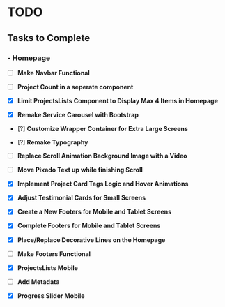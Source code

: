 # TODO

## Tasks to Complete

### - Homepage

- [ ] **Make Navbar Functional**

- [ ] **Project Count in a seperate component**

- [x] **Limit ProjectsLists Component to Display Max 4 Items in Homepage**

- [x] **Remake Service Carousel with Bootstrap**

- [?] **Customize Wrapper Container for Extra Large Screens**

- [?] **Remake Typography**

- [ ] **Replace Scroll Animation Background Image with a Video**

- [ ] **Move Pixado Text up while finishing Scroll**

- [x] **Implement Project Card Tags Logic and Hover Animations**

- [x] **Adjust Testimonial Cards for Small Screens**

- [x] **Create a New Footers for Mobile and Tablet Screens**

- [x] **Complete Footers for Mobile and Tablet Screens**

- [x] **Place/Replace Decorative Lines on the Homepage**

- [ ] **Make Footers Functional**

- [x] **ProjectsLists Mobile**

- [ ] **Add Metadata**

- [x] **Progress Slider Mobile**
